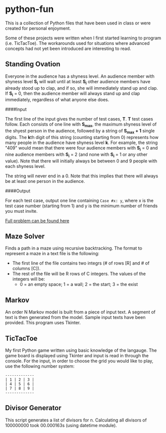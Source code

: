 python-fun
=============
This is a collection of Python files that have been used in class or were created for personal enjoyment.

Some of these projects were written when I first started learning to program (i.e. TicTacToe).  The workarounds used for situations where advanced concepts had not yet been introduced are interesting to read.

Standing Ovation
----------------
Everyone in the audience has a shyness level. An audience member with shyness level **S<sub>i</sub>** will wait until at least **S<sub>i</sub>** other audience members have already stood up to clap, and if so, she will immediately stand up and clap. If **S<sub>i</sub>** = 0, then the audience member will always stand up and clap immediately, regardless of what anyone else does.

####Input

The first line of the input gives the number of test cases, **T**. **T** test cases follow. Each consists of one line with **S<sub>max</sub>**, the maximum shyness level of the shyest person in the audience, followed by a string of **S<sub>max</sub> + 1** single digits. The **k**th digit of this string (counting starting from 0) represents how many people in the audience have shyness level **k**. For example, the string "409" would mean that there were four audience members with **S<sub>i</sub>** = 0 and nine audience members with **S<sub>i</sub>** = 2 (and none with **S<sub>i</sub>** = 1 or any other value). Note that there will initially always be between 0 and 9 people with each shyness level.

The string will never end in a 0. Note that this implies that there will always be at least one person in the audience.

####Output

For each test case, output one line containing `Case #x: y`, where x is the test case number (starting from 1) and y is the minimum number of friends you must invite.

[Full problem can be found here](https://code.google.com/codejam/contest/6224486/dashboard)

Maze Solver
------------
Finds a path in a maze using recursive backtracking.  The format to represent a maze in a text file is
the following:
- The first line of the file contains two integrs (# of rows [R] and # of columns [C]).
- The rest of the file will be R rows of C integers.  The values of the integers will be:
  - 0 = an empty space; 1 = a wall; 2 = the start; 3 = the exist

Markov
------
An order N Markov model is built from a piece of input text.  A segment of text is then generated
from the model.  Sample input texts have been provided.  This program uses Tkinter.

TicTacToe
-----
My first Python game written using basic knowledge of the langauge.  The game board is displayed
using Tkinter and input is read in through the console.  For the input, in order to choose the grid
you would like to play, use the following number system:
   
    -------------
    | 1 | 2 | 3 |
    | 4 | 5 | 6 |
    | 7 | 8 | 9 |
    -------------

Divisor Generator
-----------------
This script generates a list of divisors for n.  Calculating all divisors of 100000000 took 00.000163s
(using datetime module).

